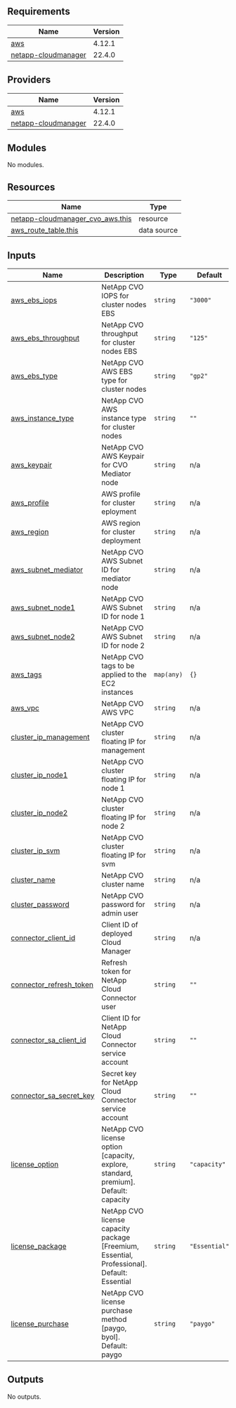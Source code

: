 ## Requirements

| Name | Version |
|------|---------|
| <a name="requirement_aws"></a> [aws](#requirement\_aws) | 4.12.1 |
| <a name="requirement_netapp-cloudmanager"></a> [netapp-cloudmanager](#requirement\_netapp-cloudmanager) | 22.4.0 |

## Providers

| Name | Version |
|------|---------|
| <a name="provider_aws"></a> [aws](#provider\_aws) | 4.12.1 |
| <a name="provider_netapp-cloudmanager"></a> [netapp-cloudmanager](#provider\_netapp-cloudmanager) | 22.4.0 |

## Modules

No modules.

## Resources

| Name | Type |
|------|------|
| [netapp-cloudmanager_cvo_aws.this](https://registry.terraform.io/providers/NetApp/netapp-cloudmanager/22.4.0/docs/resources/cvo_aws) | resource |
| [aws_route_table.this](https://registry.terraform.io/providers/hashicorp/aws/4.12.1/docs/data-sources/route_table) | data source |

## Inputs

| Name | Description | Type | Default | Required |
|------|-------------|------|---------|:--------:|
| <a name="input_aws_ebs_iops"></a> [aws\_ebs\_iops](#input\_aws\_ebs\_iops) | NetApp CVO IOPS for cluster nodes EBS | `string` | `"3000"` | no |
| <a name="input_aws_ebs_throughput"></a> [aws\_ebs\_throughput](#input\_aws\_ebs\_throughput) | NetApp CVO throughput for cluster nodes EBS | `string` | `"125"` | no |
| <a name="input_aws_ebs_type"></a> [aws\_ebs\_type](#input\_aws\_ebs\_type) | NetApp CVO AWS EBS type for cluster nodes | `string` | `"gp2"` | no |
| <a name="input_aws_instance_type"></a> [aws\_instance\_type](#input\_aws\_instance\_type) | NetApp CVO AWS instance type for cluster nodes | `string` | `""` | no |
| <a name="input_aws_keypair"></a> [aws\_keypair](#input\_aws\_keypair) | NetApp CVO AWS Keypair for CVO Mediator node | `string` | n/a | yes |
| <a name="input_aws_profile"></a> [aws\_profile](#input\_aws\_profile) | AWS profile for cluster eployment | `string` | n/a | yes |
| <a name="input_aws_region"></a> [aws\_region](#input\_aws\_region) | AWS region for cluster deployment | `string` | n/a | yes |
| <a name="input_aws_subnet_mediator"></a> [aws\_subnet\_mediator](#input\_aws\_subnet\_mediator) | NetApp CVO AWS Subnet ID for mediator node | `string` | n/a | yes |
| <a name="input_aws_subnet_node1"></a> [aws\_subnet\_node1](#input\_aws\_subnet\_node1) | NetApp CVO AWS Subnet ID for node 1 | `string` | n/a | yes |
| <a name="input_aws_subnet_node2"></a> [aws\_subnet\_node2](#input\_aws\_subnet\_node2) | NetApp CVO AWS Subnet ID for node 2 | `string` | n/a | yes |
| <a name="input_aws_tags"></a> [aws\_tags](#input\_aws\_tags) | NetApp CVO tags to be applied to the EC2 instances | `map(any)` | `{}` | no |
| <a name="input_aws_vpc"></a> [aws\_vpc](#input\_aws\_vpc) | NetApp CVO AWS VPC | `string` | n/a | yes |
| <a name="input_cluster_ip_management"></a> [cluster\_ip\_management](#input\_cluster\_ip\_management) | NetApp CVO cluster floating IP for management | `string` | n/a | yes |
| <a name="input_cluster_ip_node1"></a> [cluster\_ip\_node1](#input\_cluster\_ip\_node1) | NetApp CVO cluster floating IP for node 1 | `string` | n/a | yes |
| <a name="input_cluster_ip_node2"></a> [cluster\_ip\_node2](#input\_cluster\_ip\_node2) | NetApp CVO cluster floating IP for node 2 | `string` | n/a | yes |
| <a name="input_cluster_ip_svm"></a> [cluster\_ip\_svm](#input\_cluster\_ip\_svm) | NetApp CVO cluster floating IP for svm | `string` | n/a | yes |
| <a name="input_cluster_name"></a> [cluster\_name](#input\_cluster\_name) | NetApp CVO cluster name | `string` | n/a | yes |
| <a name="input_cluster_password"></a> [cluster\_password](#input\_cluster\_password) | NetApp CVO password for admin user | `string` | n/a | yes |
| <a name="input_connector_client_id"></a> [connector\_client\_id](#input\_connector\_client\_id) | Client ID of deployed Cloud Manager | `string` | n/a | yes |
| <a name="input_connector_refresh_token"></a> [connector\_refresh\_token](#input\_connector\_refresh\_token) | Refresh token for NetApp Cloud Connector user | `string` | `""` | no |
| <a name="input_connector_sa_client_id"></a> [connector\_sa\_client\_id](#input\_connector\_sa\_client\_id) | Client ID for NetApp Cloud Connector service account | `string` | `""` | no |
| <a name="input_connector_sa_secret_key"></a> [connector\_sa\_secret\_key](#input\_connector\_sa\_secret\_key) | Secret key for NetApp Cloud Connector service account | `string` | `""` | no |
| <a name="input_license_option"></a> [license\_option](#input\_license\_option) | NetApp CVO license option [capacity, explore, standard, premium]. Default: capacity | `string` | `"capacity"` | no |
| <a name="input_license_package"></a> [license\_package](#input\_license\_package) | NetApp CVO license capacity package [Freemium, Essential, Professional]. Default: Essential | `string` | `"Essential"` | no |
| <a name="input_license_purchase"></a> [license\_purchase](#input\_license\_purchase) | NetApp CVO license purchase method [paygo, byol]. Default: paygo | `string` | `"paygo"` | no |

## Outputs

No outputs.

